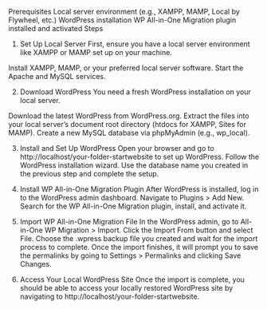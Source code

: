 Prerequisites
Local server environment (e.g., XAMPP, MAMP, Local by Flywheel, etc.)
WordPress installation
WP All-in-One Migration plugin installed and activated
Steps
 1. Set Up Local Server
First, ensure you have a local server environment like XAMPP or MAMP set up on your machine.

Install XAMPP, MAMP, or your preferred local server software.
Start the Apache and MySQL services.

 2. Download WordPress
You need a fresh WordPress installation on your local server.

Download the latest WordPress from WordPress.org.
Extract the files into your local server’s document root directory (htdocs for XAMPP, Sites for MAMP).
Create a new MySQL database via phpMyAdmin (e.g., wp_local).

3. Install and Set Up WordPress
Open your browser and go to http://localhost/your-folder-startwebsite to set up WordPress.
Follow the WordPress installation wizard.
Use the database name you created in the previous step and complete the setup.

 5. Install WP All-in-One Migration Plugin
After WordPress is installed, log in to the WordPress admin dashboard.
Navigate to Plugins > Add New.
Search for the WP All-in-One Migration plugin, install, and activate it.

 7. Import WP All-in-One Migration File
In the WordPress admin, go to All-in-One WP Migration > Import.
Click the Import From button and select File.
Choose the .wpress backup file you created and wait for the import process to complete.
Once the import finishes, it will prompt you to save the permalinks by going to Settings > Permalinks and clicking Save Changes.

9. Access Your Local WordPress Site
Once the import is complete, you should be able to access your locally restored WordPress site by navigating to http://localhost/your-folder-startwebsite.

